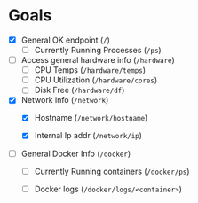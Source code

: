 
# Goals

- [x] General OK endpoint                (`/`)
  - [ ] Currently Running Processes      (`/ps`)

- [ ] Access general hardware info       (`/hardware`)
  - [ ] CPU Temps                        (`/hardware/temps`)
  - [ ] CPU Utilization                  (`/hardware/cores`)
  - [ ] Disk Free                        (`/hardware/df`)

- [x] Network info                       (`/network`)
  - [x] Hostname                         (`/network/hostname`)
  - [x] Internal Ip addr                 (`/network/ip`)



- [ ] General Docker Info                (`/docker`)
  - [ ] Currently Running containers     (`/docker/ps`)
  - [ ] Docker logs                      (`/docker/logs/<container>`)

